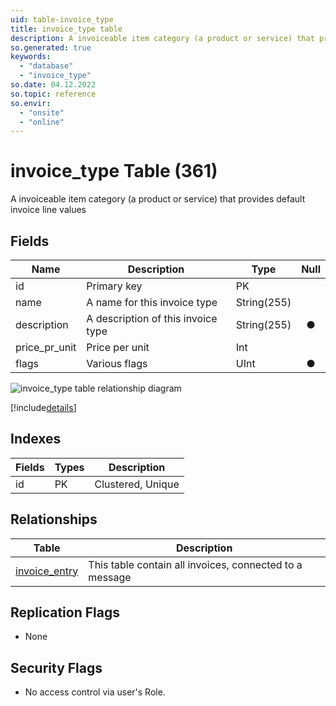 ```yaml
---
uid: table-invoice_type
title: invoice_type table
description: A invoiceable item category (a product or service) that provides default invoice line values
so.generated: true
keywords:
  - "database"
  - "invoice_type"
so.date: 04.12.2022
so.topic: reference
so.envir:
  - "onsite"
  - "online"
---
```


# invoice\_type Table (361)

A invoiceable item category (a product or service) that provides default invoice line values

## Fields

| Name | Description | Type | Null |
|------|-------------|------|:----:|
|id|Primary key|PK| |
|name|A name for this invoice type|String(255)| |
|description|A description of this invoice type|String(255)|&#x25CF;|
|price\_pr\_unit|Price per unit|Int| |
|flags|Various flags|UInt|&#x25CF;|

![invoice_type table relationship diagram](./media/invoice_type.png)

[!include[details](./includes/invoice-type.md)]

## Indexes

| Fields | Types | Description |
|--------|-------|-------------|
|id |PK |Clustered, Unique |

## Relationships

| Table|  Description |
|------|-------------|
|[invoice\_entry](invoice-entry.md)  |This table contain all invoices, connected to a message |

## Replication Flags

* None

## Security Flags

* No access control via user's Role.
